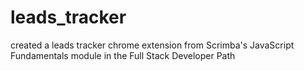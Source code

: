 # leads_tracker
created a leads tracker chrome extension from Scrimba's JavaScript Fundamentals module in the Full Stack Developer Path
